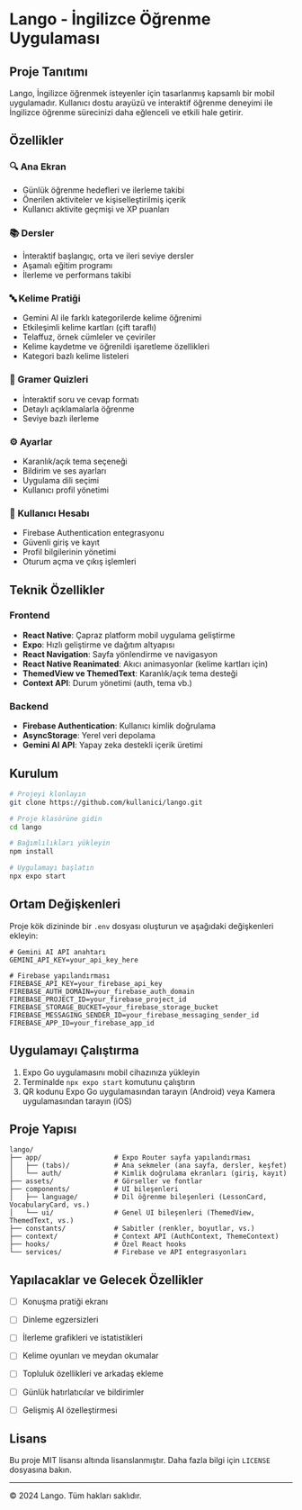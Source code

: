 # Lango - İngilizce Öğrenme Uygulaması



## Proje Tanıtımı

Lango, İngilizce öğrenmek isteyenler için tasarlanmış kapsamlı bir mobil uygulamadır. Kullanıcı dostu arayüzü ve interaktif öğrenme deneyimi ile İngilizce öğrenme sürecinizi daha eğlenceli ve etkili hale getirir.

## Özellikler

### 🔍 Ana Ekran
- Günlük öğrenme hedefleri ve ilerleme takibi
- Önerilen aktiviteler ve kişiselleştirilmiş içerik
- Kullanıcı aktivite geçmişi ve XP puanları

### 📚 Dersler
- İnteraktif başlangıç, orta ve ileri seviye dersler
- Aşamalı eğitim programı
- İlerleme ve performans takibi

### 🔤 Kelime Pratiği
- Gemini AI ile farklı kategorilerde kelime öğrenimi
- Etkileşimli kelime kartları (çift taraflı)
- Telaffuz, örnek cümleler ve çeviriler
- Kelime kaydetme ve öğrenildi işaretleme özellikleri
- Kategori bazlı kelime listeleri

### 📝 Gramer Quizleri
- İnteraktif soru ve cevap formatı
- Detaylı açıklamalarla öğrenme
- Seviye bazlı ilerleme

### ⚙️ Ayarlar
- Karanlık/açık tema seçeneği
- Bildirim ve ses ayarları
- Uygulama dili seçimi
- Kullanıcı profil yönetimi

### 👤 Kullanıcı Hesabı
- Firebase Authentication entegrasyonu
- Güvenli giriş ve kayıt
- Profil bilgilerinin yönetimi
- Oturum açma ve çıkış işlemleri

## Teknik Özellikler

### Frontend
- **React Native**: Çapraz platform mobil uygulama geliştirme
- **Expo**: Hızlı geliştirme ve dağıtım altyapısı
- **React Navigation**: Sayfa yönlendirme ve navigasyon
- **React Native Reanimated**: Akıcı animasyonlar (kelime kartları için)
- **ThemedView ve ThemedText**: Karanlık/açık tema desteği
- **Context API**: Durum yönetimi (auth, tema vb.)

### Backend
- **Firebase Authentication**: Kullanıcı kimlik doğrulama
- **AsyncStorage**: Yerel veri depolama
- **Gemini AI API**: Yapay zeka destekli içerik üretimi

## Kurulum

```bash
# Projeyi klonlayın
git clone https://github.com/kullanici/lango.git

# Proje klasörüne gidin
cd lango

# Bağımlılıkları yükleyin
npm install

# Uygulamayı başlatın
npx expo start
```

## Ortam Değişkenleri

Proje kök dizininde bir `.env` dosyası oluşturun ve aşağıdaki değişkenleri ekleyin:

```
# Gemini AI API anahtarı
GEMINI_API_KEY=your_api_key_here

# Firebase yapılandırması
FIREBASE_API_KEY=your_firebase_api_key
FIREBASE_AUTH_DOMAIN=your_firebase_auth_domain
FIREBASE_PROJECT_ID=your_firebase_project_id
FIREBASE_STORAGE_BUCKET=your_firebase_storage_bucket
FIREBASE_MESSAGING_SENDER_ID=your_firebase_messaging_sender_id
FIREBASE_APP_ID=your_firebase_app_id
```

## Uygulamayı Çalıştırma

1. Expo Go uygulamasını mobil cihazınıza yükleyin
2. Terminalde `npx expo start` komutunu çalıştırın
3. QR kodunu Expo Go uygulamasından tarayın (Android) veya Kamera uygulamasından tarayın (iOS)

## Proje Yapısı

```
lango/
├── app/                  # Expo Router sayfa yapılandırması
│   ├── (tabs)/           # Ana sekmeler (ana sayfa, dersler, keşfet)
│   └── auth/             # Kimlik doğrulama ekranları (giriş, kayıt)
├── assets/               # Görseller ve fontlar
├── components/           # UI bileşenleri
│   ├── language/         # Dil öğrenme bileşenleri (LessonCard, VocabularyCard, vs.)
│   └── ui/               # Genel UI bileşenleri (ThemedView, ThemedText, vs.)
├── constants/            # Sabitler (renkler, boyutlar, vs.)
├── context/              # Context API (AuthContext, ThemeContext)
├── hooks/                # Özel React hooks
└── services/             # Firebase ve API entegrasyonları
```

## Yapılacaklar ve Gelecek Özellikler

- [ ] Konuşma pratiği ekranı
- [ ] Dinleme egzersizleri
- [ ] İlerleme grafikleri ve istatistikleri
- [ ] Kelime oyunları ve meydan okumalar
- [ ] Topluluk özellikleri ve arkadaş ekleme
- [ ] Günlük hatırlatıcılar ve bildirimler
- [ ] Gelişmiş AI özelleştirmesi



## Lisans

Bu proje MIT lisansı altında lisanslanmıştır. Daha fazla bilgi için `LICENSE` dosyasına bakın.

---

© 2024 Lango. Tüm hakları saklıdır.
